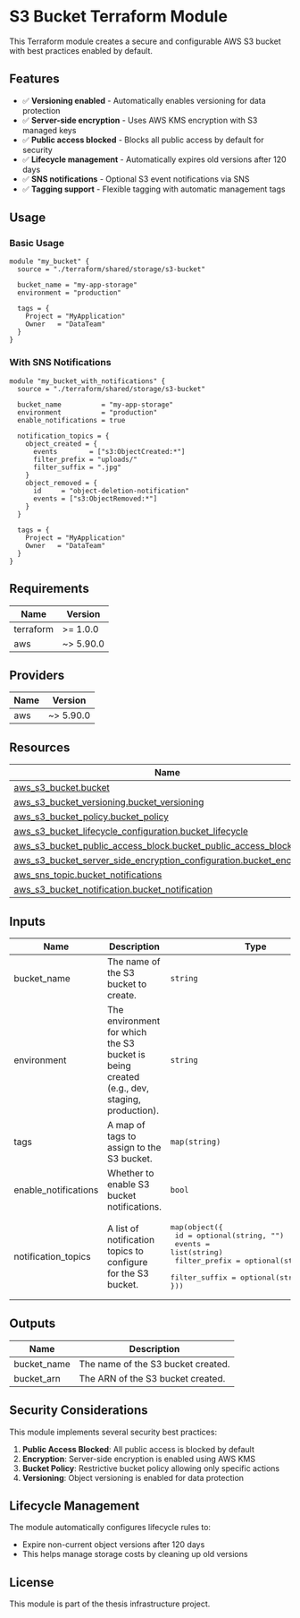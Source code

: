 # S3 Bucket Terraform Module

This Terraform module creates a secure and configurable AWS S3 bucket with best practices enabled by default.

## Features

- ✅ **Versioning enabled** - Automatically enables versioning for data protection
- ✅ **Server-side encryption** - Uses AWS KMS encryption with S3 managed keys
- ✅ **Public access blocked** - Blocks all public access by default for security
- ✅ **Lifecycle management** - Automatically expires old versions after 120 days
- ✅ **SNS notifications** - Optional S3 event notifications via SNS
- ✅ **Tagging support** - Flexible tagging with automatic management tags

## Usage

### Basic Usage

```hcl
module "my_bucket" {
  source = "./terraform/shared/storage/s3-bucket"

  bucket_name = "my-app-storage"
  environment = "production"

  tags = {
    Project = "MyApplication"
    Owner   = "DataTeam"
  }
}
```

### With SNS Notifications

```hcl
module "my_bucket_with_notifications" {
  source = "./terraform/shared/storage/s3-bucket"

  bucket_name          = "my-app-storage"
  environment          = "production"
  enable_notifications = true

  notification_topics = {
    object_created = {
      events        = ["s3:ObjectCreated:*"]
      filter_prefix = "uploads/"
      filter_suffix = ".jpg"
    }
    object_removed = {
      id     = "object-deletion-notification"
      events = ["s3:ObjectRemoved:*"]
    }
  }

  tags = {
    Project = "MyApplication"
    Owner   = "DataTeam"
  }
}
```

## Requirements

| Name | Version |
|------|---------|
| terraform | >= 1.0.0 |
| aws | ~> 5.90.0 |

## Providers

| Name | Version |
|------|---------|
| aws | ~> 5.90.0 |

## Resources

| Name | Type |
|------|------|
| [aws_s3_bucket.bucket](https://registry.terraform.io/providers/hashicorp/aws/latest/docs/resources/s3_bucket) | resource |
| [aws_s3_bucket_versioning.bucket_versioning](https://registry.terraform.io/providers/hashicorp/aws/latest/docs/resources/s3_bucket_versioning) | resource |
| [aws_s3_bucket_policy.bucket_policy](https://registry.terraform.io/providers/hashicorp/aws/latest/docs/resources/s3_bucket_policy) | resource |
| [aws_s3_bucket_lifecycle_configuration.bucket_lifecycle](https://registry.terraform.io/providers/hashicorp/aws/latest/docs/resources/s3_bucket_lifecycle_configuration) | resource |
| [aws_s3_bucket_public_access_block.bucket_public_access_block](https://registry.terraform.io/providers/hashicorp/aws/latest/docs/resources/s3_bucket_public_access_block) | resource |
| [aws_s3_bucket_server_side_encryption_configuration.bucket_encryption](https://registry.terraform.io/providers/hashicorp/aws/latest/docs/resources/s3_bucket_server_side_encryption_configuration) | resource |
| [aws_sns_topic.bucket_notifications](https://registry.terraform.io/providers/hashicorp/aws/latest/docs/resources/sns_topic) | resource |
| [aws_s3_bucket_notification.bucket_notification](https://registry.terraform.io/providers/hashicorp/aws/latest/docs/resources/s3_bucket_notification) | resource |

## Inputs

| Name | Description | Type | Default | Required |
|------|-------------|------|---------|:--------:|
| bucket_name | The name of the S3 bucket to create. | `string` | n/a | yes |
| environment | The environment for which the S3 bucket is being created (e.g., dev, staging, production). | `string` | n/a | yes |
| tags | A map of tags to assign to the S3 bucket. | `map(string)` | `{}` | no |
| enable_notifications | Whether to enable S3 bucket notifications. | `bool` | `false` | no |
| notification_topics | A list of notification topics to configure for the S3 bucket. | <pre>map(object({<br>  id            = optional(string, "")<br>  events        = list(string)<br>  filter_prefix = optional(string, null)<br>  filter_suffix = optional(string, null)<br>}))</pre> | `null` | no |

## Outputs

| Name | Description |
|------|-------------|
| bucket_name | The name of the S3 bucket created. |
| bucket_arn | The ARN of the S3 bucket created. |

## Security Considerations

This module implements several security best practices:

1. **Public Access Blocked**: All public access is blocked by default
2. **Encryption**: Server-side encryption is enabled using AWS KMS
3. **Bucket Policy**: Restrictive bucket policy allowing only specific actions
4. **Versioning**: Object versioning is enabled for data protection

## Lifecycle Management

The module automatically configures lifecycle rules to:
- Expire non-current object versions after 120 days
- This helps manage storage costs by cleaning up old versions

## License

This module is part of the thesis infrastructure project.
